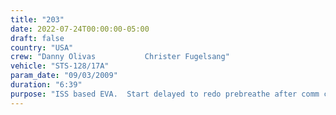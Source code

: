```yaml
---
title: "203"
date: 2022-07-24T00:00:00-05:00
draft: false
country: "USA"
crew: "Danny Olivas           Christer Fugelsang"
vehicle: "STS-128/17A"
param_date: "09/03/2009"
duration: "6:39"
purpose: "ISS based EVA.  Start delayed to redo prebreathe after comm cap readjust.  Installed new NH3 tank on P1 and stowed old tank on Shuttle.  Installed grapple bar on S1 NH3 tank.  Unable to connect PMA3 heater cables due to prior incorrect clocking of PMA3.  Installed camera lens covers on station arm as prep for HTV.  Relocated a tool stanchion"
---
```

